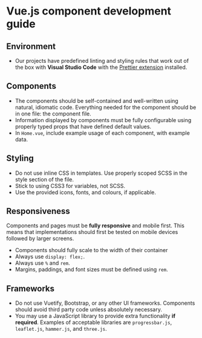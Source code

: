 # Vue.js component development guide

## Environment

- Our projects have predefined linting and styling rules that work out of the box with **Visual Studio Code** with the [Prettier extension](https://marketplace.visualstudio.com/items?itemName=esbenp.prettier-vscode) installed.

## Components

- The components should be self-contained and well-written using natural, idiomatic code. Everything needed for the component should be in one file: the component file.
- Information displayed by components must be fully configurable using properly typed props that have defined default values.
- In `Home.vue`, include example usage of each component, with example data.

## Styling

- Do not use inline CSS in templates. Use properly scoped SCSS in the style section of the file.
- Stick to using CSS3 for variables, not SCSS.
- Use the provided icons, fonts, and colours, if applicable.

## Responsiveness

Components and pages must be **fully responsive** and mobile first. This means that implementations should first be tested on mobile devices followed by larger screens.

- Components should fully scale to the width of their container
- Always use `display: flex;`.
- Always use `%` and `rem`.
- Margins, paddings, and font sizes must be defined using `rem`.

## Frameworks

- Do not use Vuetify, Bootstrap, or any other UI frameworks. Components should avoid third party code unless absolutely necessary.
- You may use a JavaScript library to provide extra functionality **if required**. Examples of acceptable libraries are `progressbar.js`, `leaflet.js`, `hammer.js`, and `three.js`.
